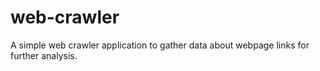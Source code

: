 # web-crawler
A simple web crawler application to gather data about webpage links for further analysis.
